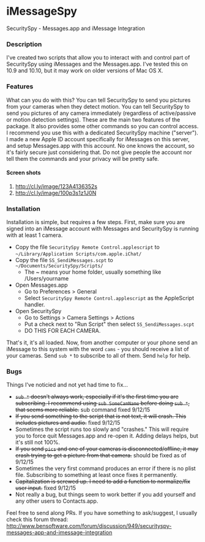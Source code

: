 # iMessageSpy
SecuritySpy - Messages.app and iMessage Integration

### Description
I've created two scripts that allow you to interact with and control part of SecuritySpy using iMessages and the Messages.app. I've tested this on 10.9 and 10.10, but it may work on older versions of Mac OS X. 

### Features
What can you do with this? You can tell SecuritySpy to send you pictures from your cameras when they detect motion. You can tell SecuritySpy to send you pictures of any camera immediately (regardless of active/passive or motion detection settings). These are the main two features of the package. It also provides some other commands so you can control access. I recommend you use this with a dedicated SecuritySpy machine ("server"). I made a new Apple ID account specifically for iMessages on this server, and setup Messages.app with this account. No one knows the account, so it's fairly secure just considering that. Do not give people the account nor tell them the commands and your privacy will be pretty safe.

#### Screen shots

1. http://cl.ly/image/123A4136352s
2. http://cl.ly/image/100p3s1z1J0N

### Installation
Installation is simple, but requires a few steps. First, make sure you are signed into an iMessage account with Messages and SecuritySpy is running with at least 1 camera.

* Copy the file `SecuritySpy Remote Control.applescript` to `~/Library/Application Scripts/com.apple.iChat/`
* Copy the file `SS_SendiMessages.scpt` to `~/Documents/SecuritySpy/Scripts/`
    * The ~ means your home folder, usually something like /Users/yourname
* Open Messages.app
    * Go to Preferences > General
    * Select `SecuritySpy Remote Control.applescript` as the AppleScript handler.
* Open SecuritySpy
    * Go to Settings > Camera Settings > Actions 
    * Put a check next to "Run Script" then select `SS_SendiMessages.scpt`
    * DO THIS FOR EACH CAMERA.

That's it, it's all loaded. Now, from another computer or your phone send an iMessage to this system with the word `cams` - you should receive a list of your cameras. Send `sub *` to subscribe to all of them. Send `help` for help.

### Bugs
Things I've noticied and not yet had time to fix...

* ~~`sub *` doesn't always work, especially if it's the first time you are subscribing. I recommend using `sub SomeCamName` before doing `sub *`, that seems more reliable.~~ sub command fixed 9/12/15
* ~~If you send something to the script that is not text, it will crash. This includes pictures and audio.~~ fixed 9/12/15
* Sometimes the script runs too slowly and "crashes." This will require you to force quit Messages.app and re-open it. Adding delays helps, but it's still not 100%.
* ~~If you send `pics` and one of your cameras is disconnected/offline, it may crash trying to get a picture from that camera.~~ should be fixed as of 9/12/15
* Sometimes the very first command produces an error if there is no plist file. Subscribing to something at least once fixes it permanently.
* ~~Capitalization is screwed up. I need to add a function to normalize/fix user input.~~ fixed 9/12/15
* Not really a bug, but things seem to work better if you add yourself and any other users to Contacts.app.

Feel free to send along PRs. If you have something to ask/suggest, I usually check this forum thread:
http://www.bensoftware.com/forum/discussion/949/securityspy-messages-app-and-imessage-integration
